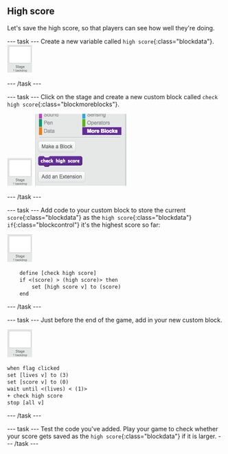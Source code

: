 ## High score

Let's save the high score, so that players can see how well they're doing.

--- task ---
Create a new variable called `high score`{:class="blockdata"}.
![Stage sprite](images/stage-sprite.png)

--- /task ---

--- task ---
Click on the stage and create a new custom block called `check high score`{:class="blockmoreblocks"}.

![Stage sprite](images/stage-sprite.png)
![screenshot](images/dots-custom-1.png)

--- /task ---

--- task ---
Add code to your custom block to store the current `score`{:class="blockdata"} as the `high score`{:class="blockdata"} `if`{:class="blockcontrol"} it's the highest score so far:

![Stage sprite](images/stage-sprite.png)

```blocks
	define [check high score]
	if <(score) > (high score)> then
		set [high score v] to (score)
	end
```
--- /task ---

--- task ---
Just before the end of the game, add in your new custom block.

![Stage sprite](images/stage-sprite.png)
```blocks
when flag clicked
set [lives v] to (3)
set [score v] to (0)
wait until <(lives) < (1)>
+ check high score
stop [all v]
```

--- /task ---

--- task ---
Test the code you've added. Play your game to check whether your score gets saved as the `high score`{:class="blockdata"} if it is larger.
--- /task ---

